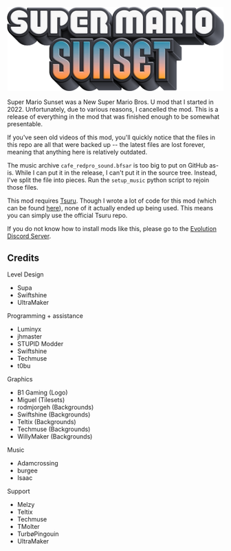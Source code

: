 ![image](assets/SMSunset.png "Logo by B1 Gaming")

Super Mario Sunset was a New Super Mario Bros. U mod that I started in 2022. Unfortunately, due to various reasons, I cancelled the mod. This is a release of everything in the mod that was finished enough to be somewhat presentable.

If you've seen old videos of this mod, you'll quickly notice that the files in this repo are all that were backed up -- the latest files are lost forever, meaning that anything here is relatively outdated.

The music archive `cafe_redpro_sound.bfsar` is too big to put on GitHub as-is. While I can put it in the release, I can't put it in the source tree. Instead, I've split the file into pieces. Run the `setup_music` python script to rejoin those files.


This mod requires [Tsuru](https://github.com/zenith-team/tsuru). Though I wrote a lot of code for this mod (which can be found [here](https://github.com/Swiftshine/Sprites/tree/main/NSMBU)), none of it actually ended up being used. This means you can simply use the official Tsuru repo.

If you do not know how to install mods like this, please go to the [Evolution Discord Server](https://discord.gg/aZAaXVJ).

## Credits

Level Design
- Supa
- Swiftshine
- UltraMaker

Programming + assistance
- Luminyx
- jhmaster
- STUPID Modder
- Swiftshine
- Techmuse
- t0bu

Graphics
- B1 Gaming (Logo)
- Miguel (Tilesets)
- rodmjorgeh (Backgrounds)
- Swiftshine (Backgrounds)
- Teltix (Backgrounds)
- Techmuse (Backgrounds)
- WillyMaker (Backgrounds)

Music
- Adamcrossing
- burgee
- Isaac

Support
- Melzy
- Teltix
- Techmuse
- TMolter
- TurbøPingouin
- UltraMaker